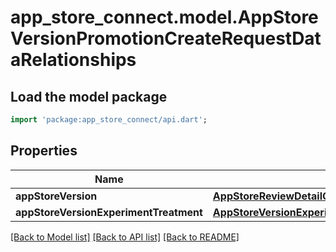 # app_store_connect.model.AppStoreVersionPromotionCreateRequestDataRelationships

## Load the model package
```dart
import 'package:app_store_connect/api.dart';
```

## Properties
Name | Type | Description | Notes
------------ | ------------- | ------------- | -------------
**appStoreVersion** | [**AppStoreReviewDetailCreateRequestDataRelationshipsAppStoreVersion**](AppStoreReviewDetailCreateRequestDataRelationshipsAppStoreVersion.md) |  | 
**appStoreVersionExperimentTreatment** | [**AppStoreVersionExperimentTreatmentLocalizationCreateRequestDataRelationshipsAppStoreVersionExperimentTreatment**](AppStoreVersionExperimentTreatmentLocalizationCreateRequestDataRelationshipsAppStoreVersionExperimentTreatment.md) |  | 

[[Back to Model list]](../README.md#documentation-for-models) [[Back to API list]](../README.md#documentation-for-api-endpoints) [[Back to README]](../README.md)


